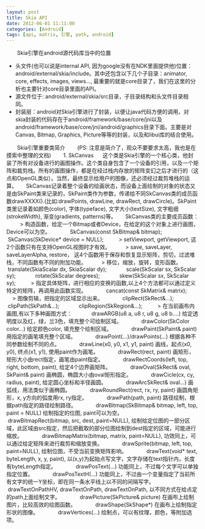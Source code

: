 ```yaml
---
layout: post
title: Skia API
date: 2012-06-01 11:11:00
categories: [Android]
tags: [api, matrix, 引擎, path, android]
---
```

　　Skia引擎在android源代码库当中的位置
- 头文件(也可以说是internal API, 因为google没有在NDK里面提供他)位置：android/external/skia/include。其中还包含以下几个子目录：animator, core, effects, images, views..., 最重要的就是core目录了，我们在这里的分析也主要针对core目录里面的API。
- 源文件位于: android/external/skia/src目录，子目录结构和头文件目录相同。
- 封装层：android对Skia引擎进行了封装，以便让java代码方便的调用，对skia封装的代码存在于android/framework/base/core/jni以及android/framework/base/core/jni/android/graphics目录下面。主要是对Canvas, Bitmap, Graphics, Picture等等的封装，以及和libui库的结合使用。

　　Skia引擎重要类简介
　　(PS: 注意是简介了，观众不要要求太高，我也是在摸索中整理的文档)
　　1. SkCanvas
     这个类是Skia引擎的一个核心类，他封装了所有对设备进行的画图操作。这个类自身包含了一个设备的引用，以及一个矩阵和裁剪栈。所有的画图操作，都是在经过栈内存放的矩阵变幻之后才进行的（这点和OpenGL类似）。当然，最终显示给用户的图像，还必须经过裁剪堆栈的运算。
     SkCanvas记录着整个设备的绘画状态，而设备上面绘制的对象的状态又是由SkPaint类来记录的，SkPaint类作为参数，传递给不同SkCanvas类的成员函数drawXXXX().(比如:drawPoints, drawLine, drawRect, drawCircle)。SkPaint类里记录着如颜色(color), 字体(typeface), 文字大小(textSize), 文字粗细(strokeWidth), 渐变(gradients, patterns)等。
     SkCanvas类的主要成员函数：
         > 构造函数，给定一个Bitmap或者Device，在给定的这个对象上进行画图，Device可以为空。
            SkCanvas(const SkBitmap& bitmap);
            SkCanvas(SkDevice* device = NULL);
         > setViewport, getViewport, 这2个函数只有在支持OpenGL视图时才有效。
         > save, saveLayer, saveLayerAlpha, restore， 这4个函数用于保存和恢复显示矩阵，剪切，过滤堆栈，不同函数有不同的附加功能。
         > 移位，缩放，旋转，变形函数。
            translate(SkiaScalar dx, SkiaScalar dy);
            scale(SkScalar sx, SkScalar sy);
            rotate(SkScalar degrees);
            skew(SkScalar sx, SkScalar sy);
         > 指定具体矩阵，进行相应的变换的函数,以上4个方法都可以通过定义特定的矩阵，再调用此函数实现。
            cancat(const SkMatrix& matrix);
         > 图像剪辑，把指定的区域显示出来。
            clipRect(SkRect&...);
            clipPath(SkPath&...);
            clipRegion(SkRegion&...);
         > 在当前画布内画图,有以下多种画图方式：
            drawARGB(u8 a, u8 r, u8 g, u8 b....) 给定透明度以及红，绿，兰3色，填充整个可绘制区域。
            drawColor(SkColor color...) 给定颜色color, 填充整个绘制区域。
            drawPaint(SkPaint& paint) 用指定的画笔填充整个区域。
            drawPoint(...)/drawPoints(...) 根据各种不同参数绘制不同的点。
            drawLine(x0, y0, x1, y1, paint) 画线，起点(x0, y0), 终点(x1, y1), 使用paint作为画笔。
            drawRect(rect, paint) 画矩形，矩形大小由rect指定，画笔由paint指定。
            drawRectCoords(left, top, right, bottom, paint), 给定4个边界画矩阵。
            drawOval(SkRect& oval, SkPaint& paint) 画椭圆，椭圆大小由oval矩形指定。
            drawCicle(cx, cy, radius, paint), 给定圆心坐标和半径画圆。
            drawArcSkRect& oval...) 画弧线，用法类似于画椭圆。
            drawRoundRect(rect, rx, ry, paint) 画圆角矩形，x, y方向的弧度用rx, ry指定。
            drawPath(path, paint) 路径绘制，根据path指定的路径绘制路径。
            drawBitmap(SkBitmap& bitmap, left, top, paint = NULL) 绘制指定的位图, paint可以为空。
            drawBitmapRect(bitmap, src, dest, paint=NULL), 绘制给定位图的一部分区域，此区域由src指定，然后把截取的部分位图绘制到dest指定的区域，可能进行缩放。
            drawBitmapMatrix(bitmap, matrix, paint=NULL), 功效同上，可以通过给定矩阵来进行裁剪和缩放变换。
            drawSprite(bitmap, left, top, paint=NULL), 绘制位图，不受当前变换矩阵影响。
            drawText(void* text, byteLength, x, y, paint), 以(x,y)为起始点写文字，文字存储在text指针内，长度有byteLength指定。
            drawPosText(...) 功能同上，不过每个文字可以单独指定位置。
            drawPosTextH(...) 功能同上，不过由一个变量指定了当前所有文字的统一Y坐标，即在同一条水平线上以不同的间隔写字。
            drawTextOnPathHV, drawTextOnPath, drawTextOnPath, 以不同方式在给点定的path上面绘制文字。
            drawPicture(SkPicture& picture) 在画布上绘制图片，比较高效的绘图函数。
            drawShape(SkShape*) 在画布上绘制指定形状的图像。
            drawVertices(...) 绘制点，可以有纹理，颜色，等附加选项。
